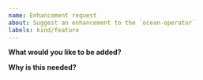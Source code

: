 ```yaml
---
name: Enhancement request
about: Suggest an enhancement to the `ocean-operator`
labels: kind/feature
---
```


<!--
Please only use this template for submitting enhancement requests
-->

**What would you like to be added?**

**Why is this needed?**
